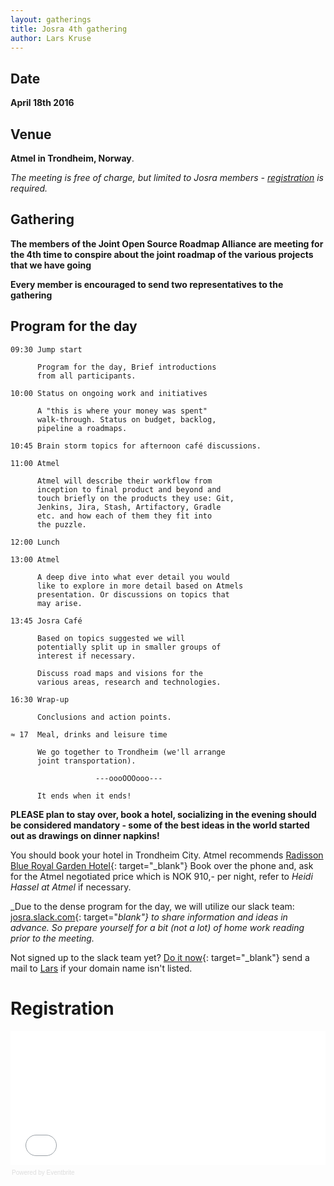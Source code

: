 ```yaml
---
layout: gatherings
title: Josra 4th gathering
author: Lars Kruse
---
```


## Date
__April 18th 2016__

## Venue
__Atmel in Trondheim, Norway__.

_The meeting is free of charge, but limited to Josra members - [registration](#registration) is required._

## Gathering
__The members of the Joint Open Source Roadmap Alliance are meeting for the 4th time to conspire about the joint roadmap of the various projects that we have going__

__Every member is encouraged to send two representatives to the gathering__

## Program for the day

    09:30 Jump start

          Program for the day, Brief introductions
          from all participants.

    10:00 Status on ongoing work and initiatives

          A "this is where your money was spent"
          walk-through. Status on budget, backlog,
          pipeline a roadmaps.

    10:45 Brain storm topics for afternoon café discussions.

    11:00 Atmel

          Atmel will describe their workflow from
          inception to final product and beyond and
          touch briefly on the products they use: Git,
          Jenkins, Jira, Stash, Artifactory, Gradle
          etc. and how each of them they fit into
          the puzzle.

    12:00 Lunch

    13:00 Atmel

          A deep dive into what ever detail you would
          like to explore in more detail based on Atmels
          presentation. Or discussions on topics that
          may arise.

    13:45 Josra Café

          Based on topics suggested we will
          potentially split up in smaller groups of
          interest if necessary.

          Discuss road maps and visions for the
          various areas, research and technologies.

    16:30 Wrap-up

          Conclusions and action points.

    ≈ 17  Meal, drinks and leisure time

          We go together to Trondheim (we'll arrange
          joint transportation).

                       ---oooOOOooo---

          It ends when it ends!

__PLEASE plan to stay over, book a hotel, socializing in the evening should be considered mandatory - some of the best ideas in the world started out as drawings on dinner napkins!__

You should book your hotel in Trondheim City. Atmel recommends [Radisson Blue Royal Garden Hotel](https://www.radissonblu.com/en/hotel-trondheim){: target="_blank"} Book over the phone and, ask for the Atmel negotiated price which is NOK 910,- per night, refer to _Heidi Hassel at Atmel_ if necessary.

_Due to the dense program for the day, we will utilize our slack team: [josra.slack.com](http://josra.slack.com){: target="_blank"} to share information and ideas in advance. So prepare yourself for a bit (not a lot) of home work reading prior to the meeting._

Not signed up to the slack team yet? [Do it now](https://josra.slack.com/signup){: target="_blank"} send a mail to [Lars](mailto:lak@praqma.com) if your domain name isn't listed.


# Registration

<div style="width:100%; text-align:left;" ><iframe  src="//eventbrite.co.uk/tickets-external?eid=24329118047" frameborder="0" height="214" width="100%" vspace="0" hspace="0" marginheight="5" marginwidth="5" scrolling="auto" allowtransparency="true"></iframe><div style="font-family:Helvetica, Arial; font-size:10px; padding:5px 0 5px; margin:2px; width:100%; text-align:left;" ><a class="powered-by-eb" style="color: #dddddd; text-decoration: none;" target="\_blank" href="http://www.eventbrite.co.uk/r/etckt">Powered by Eventbrite</a></div></div>
